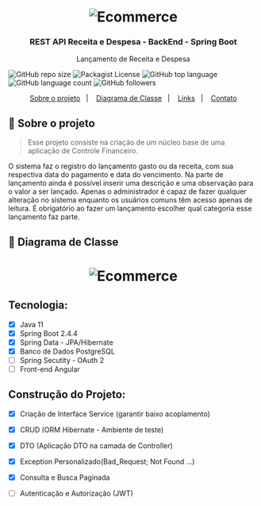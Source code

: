 <h1 align="center">
    <img alt="Ecommerce" src="https://github.com/JeffersonLuizCruz/receitadespesa/blob/main/src/logo2.png" />
</h1>

<h3 align="center">
  REST API Receita e Despesa - BackEnd - Spring Boot
</h3>

<p align="center">Lançamento de Receita e Despesa</p>

![GitHub repo size](https://img.shields.io/github/repo-size/JeffersonLuizCruz/financial)  ![Packagist License](https://img.shields.io/packagist/l/JeffersonLuizCruz/financial)  ![GitHub top language](https://img.shields.io/github/languages/top/JeffersonLuizCruz/financial)  ![GitHub language count](https://img.shields.io/github/languages/count/JeffersonLuizCruz/financial?label=Linguagem%20de%20Programa%C3%A7%C3%A3o)  ![GitHub followers](https://img.shields.io/github/followers/JeffersonLuizCruz?style=social)

<p align="center">
  <a href="#-sobre">Sobre o projeto</a>&nbsp;&nbsp;&nbsp;|&nbsp;&nbsp;&nbsp;
  <a href="#-diagrama">Diagrama de Classe</a>&nbsp;&nbsp;&nbsp;|&nbsp;&nbsp;&nbsp;
  <a href="#-links">Links</a>&nbsp;&nbsp;&nbsp;|&nbsp;&nbsp;&nbsp;
  <a href="#-contato">Contato</a>
</p>

## :page_with_curl: Sobre o projeto <a name="-sobre"/></a>

> Esse projeto consiste na criação de um núcleo base de uma aplicação de Controle Financeiro.

O sistema faz o registro do lançamento gasto ou da receita, com sua respectiva data do pagamento e data do vencimento. Na parte de lançamento ainda é possível inserir uma descrição e uma observação para o valor a ser lançado. Apenas o administrador é capaz de fazer qualquer alteração no sistema enquanto os usuários comuns têm acesso apenas de leitura. É obrigatório ao fazer um lançamento escolher qual categoria esse lançamento faz parte.


## :page_with_curl: Diagrama de Classe <a name="-diagrama"/></a>
<h1 align="center">
    <img alt="Ecommerce" src="https://github.com/JeffersonLuizCruz/receitadespesa/blob/main/src/uml5.png" />
</h1>

## Tecnologia:
- [x] Java 11<br>
- [x] Spring Boot 2.4.4<br>
- [x] Spring Data - JPA/Hibernate<br>
- [x] Banco de Dados PostgreSQL<br>
- [ ] Spring Secutity - OAuth 2<br>
- [ ] Front-end Angular

## Construção do Projeto:
- [x] Criação de Interface Service (garantir baixo acoplamento)<br>
- [x] CRUD (ORM Hibernate - Ambiente de teste)<br>
- [x] DTO (Aplicação DTO na camada de Controller)
- [x] Exception Personalizado(Bad_Request; Not Found ...)
- [x] Consulta e Busca Paginada
- [ ] Autenticação e Autorização (JWT)



